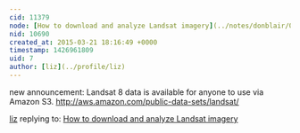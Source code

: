 ```yaml
---
cid: 11379
node: [How to download and analyze Landsat imagery](../notes/donblair/07-14-2014/how-to-download-and-use-landsat-images)
nid: 10690
created_at: 2015-03-21 18:16:49 +0000
timestamp: 1426961809
uid: 7
author: [liz](../profile/liz)
---
```


new announcement: Landsat 8 data is available for anyone to use via Amazon S3.
http://aws.amazon.com/public-data-sets/landsat/

[liz](../profile/liz) replying to: [How to download and analyze Landsat imagery](../notes/donblair/07-14-2014/how-to-download-and-use-landsat-images)

